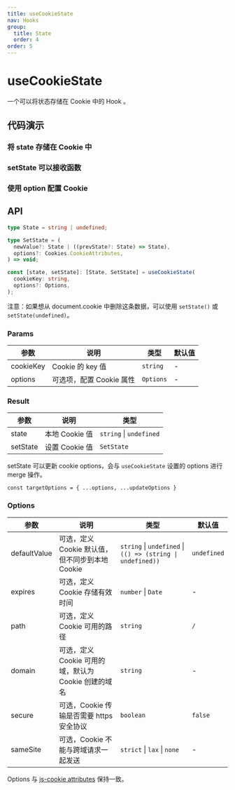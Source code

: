 ```yaml
---
title: useCookieState
nav: Hooks
group:
  title: State
  order: 4
order: 5
---
```


# useCookieState

一个可以将状态存储在 Cookie 中的 Hook 。

## 代码演示

### 将 state 存储在 Cookie 中

<code src="./demo/demo1.tsx"></code>

### setState 可以接收函数

<code src="./demo/demo2.tsx"></code>

### 使用 option 配置 Cookie

<code src="./demo/demo3.tsx"></code>

## API

```typescript
type State = string | undefined;

type SetState = (
  newValue?: State | ((prevState?: State) => State),
  options?: Cookies.CookieAttributes,
) => void;

const [state, setState]: [State, SetState] = useCookieState(
  cookieKey: string,
  options?: Options,
);
```

注意：如果想从 document.cookie 中删除这条数据，可以使用 `setState()` 或 `setState(undefined)`。

### Params

| 参数      | 说明                     | 类型      | 默认值 |
| --------- | ------------------------ | --------- | ------ |
| cookieKey | Cookie 的 key 值         | `string`  | -      |
| options   | 可选项，配置 Cookie 属性 | `Options` | -      |

### Result

| 参数     | 说明           | 类型                    |
| -------- | -------------- | ----------------------- |
| state    | 本地 Cookie 值 | `string` \| `undefined` |
| setState | 设置 Cookie 值 | `SetState`              |

setState 可以更新 cookie options，会与 `useCookieState` 设置的 options 进行 merge 操作。

`const targetOptions = { ...options, ...updateOptions }`

### Options

| 参数         | 说明                                                 | 类型                                                       | 默认值      |
| ------------ | ---------------------------------------------------- | ---------------------------------------------------------- | ----------- |
| defaultValue | 可选，定义 Cookie 默认值，但不同步到本地 Cookie      | `string` \| `undefined` \| `(() => (string \| undefined))` | `undefined` |
| expires      | 可选，定义 Cookie 存储有效时间                       | `number` \| `Date`                                         | -           |
| path         | 可选，定义 Cookie 可用的路径                         | `string`                                                   | `/`         |
| domain       | 可选，定义 Cookie 可用的域，默认为 Cookie 创建的域名 | `string`                                                   | -           |
| secure       | 可选，Cookie 传输是否需要 https 安全协议             | `boolean`                                                  | `false`     |
| sameSite     | 可选，Cookie 不能与跨域请求一起发送                  | `strict` \| `lax` \| `none`                                | -           |

Options 与 [js-cookie attributes](https://github.com/js-cookie/js-cookie#cookie-attributes) 保持一致。
